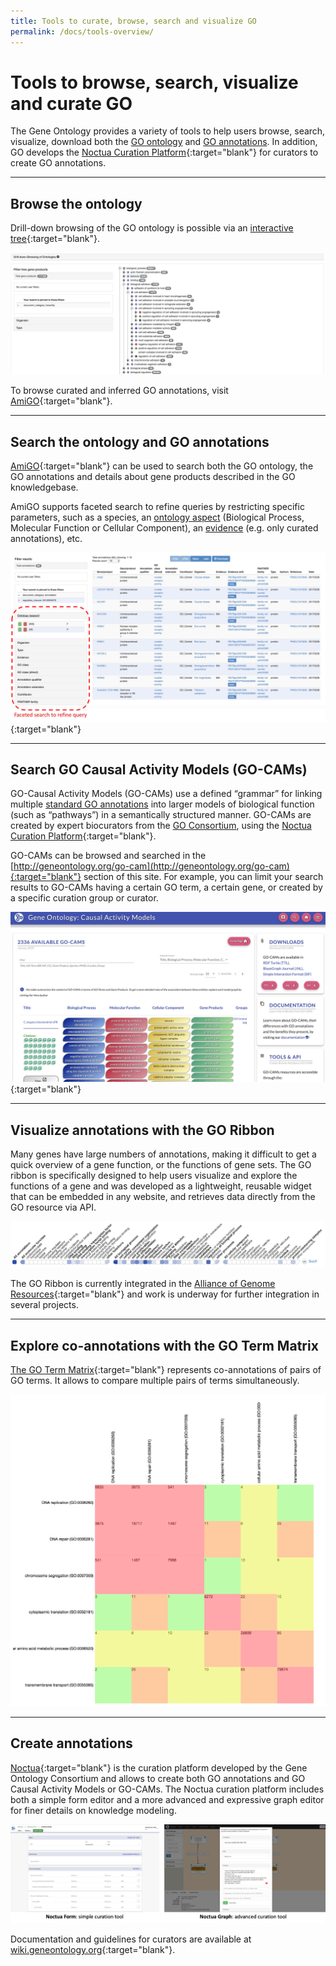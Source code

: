 ```yaml
---
title: Tools to curate, browse, search and visualize GO
permalink: /docs/tools-overview/
---
```


# Tools to browse, search, visualize and curate GO

The Gene Ontology provides a variety of tools to help users browse, search, visualize, download both the [GO ontology](/docs/ontology-documentation/) and [GO annotations](/docs/go-annotations/). In addition, GO develops the [Noctua Curation Platform](http://noctua.geneontology.org){:target="blank"} for curators to create GO annotations.


---

## Browse the ontology

Drill-down browsing of the GO ontology is possible via an [interactive tree](http://amigo.geneontology.org/amigo/dd_browse){:target="blank"}.

![Browse GO ontology example](/assets/ontology-browse-tree.jpg)

To browse curated and inferred GO annotations, visit [AmiGO](http://amigo.geneontology.org/amigo/search/annotation){:target="blank"}.

---

## Search the ontology and GO annotations

[AmiGO](http://amigo.geneontology.org/){:target="blank"} can be used to search both the GO ontology, the GO annotations and details about gene products described in the GO knowledgebase.

AmiGO supports faceted search to refine queries by restricting specific parameters, such as a species, an [ontology aspect](/docs/ontology-documentation/) (Biological Process, Molecular Function or Cellular Component), an [evidence](/docs/guide-go-evidence-codes/) (e.g. only curated annotations), etc.

[![AmiGO faceted search example](/assets/amigo-faceted-search.jpg)](http://amigo.geneontology.org/amigo/search/annotation){:target="blank"}

---

## Search GO Causal Activity Models (GO-CAMs)

GO-Causal Activity Models (GO-CAMs) use a defined “grammar” for linking multiple [standard GO annotations](/docs/go-annotations/) into larger models of biological function (such as “pathways”) in a semantically structured manner. GO-CAMs are created by expert biocurators from the [GO Consortium](/docs/annotation-contributors/), using the [Noctua Curation Platform](http://noctua.geneontology.org){:target="blank"}.

GO-CAMs can be browsed and searched in the [http://geneontology.org/go-cam](http://geneontology.org/go-cam){:target="blank"} section of this site. For example, you can limit your search results to GO-CAMs having a certain GO term, a certain gene, or created by a specific curation group or curator.

[![GO-CAM example](/assets/GO-CAM-site-illustration.jpg)](https://geneontology.cloud/browse){:target="blank"}

---

## Visualize annotations with the GO Ribbon
Many genes have large numbers of annotations, making it difficult to get a quick overview of a gene function, or the functions of gene sets. The GO ribbon is specifically designed to help users visualize and explore the functions of a gene and was developed as a lightweight, reusable widget that can be embedded in any website, and retrieves data directly from the GO resource via API.
 
![GO Ribbon example of SOX9](/assets/Ribbon-sox9-example.jpg)

The GO Ribbon is currently integrated in the [Alliance of Genome Resources](https://www.alliancegenome.org/gene/RGD:620474#function---go-annotations){:target="blank"} and work is underway for further integration in several projects.

---

## Explore co-annotations with the GO Term Matrix
[The GO Term Matrix](http://amigo.geneontology.org/matrix#order){:target="blank"} represents co-annotations of pairs of GO terms. It allows to compare multiple pairs of terms simultaneously.

![GO term matrix](/assets/go-term-matrix.jpg)


---

## Create annotations

[Noctua](http://noctua.berkeleybop.org/){:target="blank"} is the curation platform developed by the Gene Ontology Consortium and allows to create both GO annotations and GO Causal Activity Models or GO-CAMs. The Noctua curation platform includes both a simple form editor and a more advanced and expressive graph editor for finer details on knowledge modeling.

![Noctua Curation Platform](/assets/NoctuaPlatform.jpg)

Documentation and guidelines for curators are available at [wiki.geneontology.org](http://wiki.geneontology.org/index.php/Noctua){:target="blank"}.

